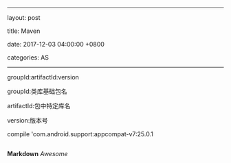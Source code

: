 
---

layout: post  

title: Maven

date: 2017-12-03 04:00:00 +0800 

categories: AS  

---

 groupId:artifactId:version

groupId:类库基础包名

artifactId:包中特定库名

version:版本号

compile 'com.android.support:appcompat-v7:25.0.1

 


## 



**Markdown**
*Awesome*